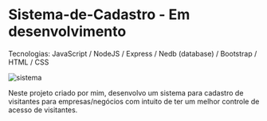 # Sistema-de-Cadastro - Em desenvolvimento

Tecnologias: 
 JavaScript /
 NodeJS / Express /
 Nedb (database) /
 Bootstrap /
 HTML / CSS

![sistema](https://user-images.githubusercontent.com/99507279/204095666-8099f5a1-3be5-4cfb-aae8-28b73cfbbd6c.png)


Neste projeto criado por mim, desenvolvo um sistema para cadastro de visitantes para empresas/negócios 
com intuito de ter um melhor controle de acesso de visitantes.






